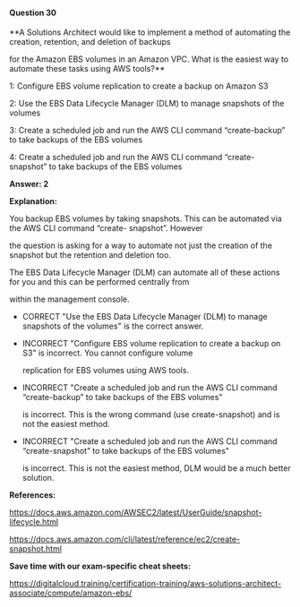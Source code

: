 #### Question  30


**A Solutions Architect would like to implement a method of automating the creation, retention, and deletion of backups

for the Amazon EBS volumes in an Amazon VPC. What is the easiest way to automate these tasks using AWS tools?**


1: Configure EBS volume replication to create a backup on Amazon S3


2: Use the EBS Data Lifecycle Manager (DLM) to manage snapshots of the volumes


3: Create a scheduled job and run the AWS CLI command “create-backup” to take backups of the EBS volumes


4: Create a scheduled job and run the AWS CLI command “create-snapshot” to take backups of the EBS volumes


**Answer: 2**


**Explanation:**


You backup EBS volumes by taking snapshots. This can be automated via the AWS CLI command “create- snapshot”. However

the question is asking for a way to automate not just the creation of the snapshot but the retention and deletion too.


The EBS Data Lifecycle Manager (DLM) can automate all of these actions for you and this can be performed centrally from

within the management console.


- CORRECT "Use the EBS Data Lifecycle Manager (DLM) to manage snapshots of the volumes" is the correct answer.


- INCORRECT "Configure EBS volume replication to create a backup on S3" is incorrect. You cannot configure volume

  replication for EBS volumes using AWS tools.


- INCORRECT "Create a scheduled job and run the AWS CLI command “create-backup” to take backups of the EBS volumes"

  is incorrect. This is the wrong command (use create-snapshot) and is not the easiest method.


- INCORRECT "Create a scheduled job and run the AWS CLI command “create-snapshot” to take backups of the EBS volumes"

  is incorrect. This is not the easiest method, DLM would be a much better solution.


**References:**


https://docs.aws.amazon.com/AWSEC2/latest/UserGuide/snapshot-lifecycle.html


https://docs.aws.amazon.com/cli/latest/reference/ec2/create-snapshot.html


**Save time with our exam-specific cheat sheets:**


https://digitalcloud.training/certification-training/aws-solutions-architect-associate/compute/amazon-ebs/

